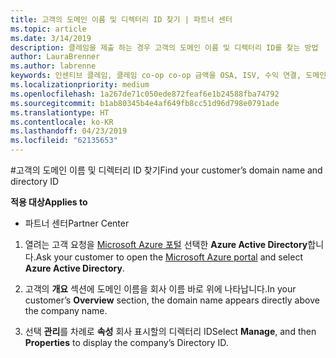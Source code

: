 ```yaml
---
title: 고객의 도메인 이름 및 디렉터리 ID 찾기 | 파트너 센터
ms.topic: article
ms.date: 3/14/2019
description: 클레임을 제출 하는 경우 고객의 도메인 이름 및 디렉터리 ID를 찾는 방법
author: LauraBrenner
ms.author: labrenne
keywords: 인센티브 클레임, 클레임 co-op co-op 금액을 OSA, ISV, 수익 연결, 도메인 이름, 디렉터리 ID
ms.localizationpriority: medium
ms.openlocfilehash: 1a267de71c050ede872feaf6e1b24588fba74792
ms.sourcegitcommit: b1ab80345b4e4af649fb8cc51d96d798e0791ade
ms.translationtype: HT
ms.contentlocale: ko-KR
ms.lasthandoff: 04/23/2019
ms.locfileid: "62135653"
---
```

#<a name="find-your-customers-domain-name-and-directory-id"></a><span data-ttu-id="26139-104">고객의 도메인 이름 및 디렉터리 ID 찾기</span><span class="sxs-lookup"><span data-stu-id="26139-104">Find your customer’s domain name and directory ID</span></span>

<span data-ttu-id="26139-105">**적용 대상**</span><span class="sxs-lookup"><span data-stu-id="26139-105">**Applies to**</span></span>

-  <span data-ttu-id="26139-106">파트너 센터</span><span class="sxs-lookup"><span data-stu-id="26139-106">Partner Center</span></span>

1.  <span data-ttu-id="26139-107">열려는 고객 요청을 [Microsoft Azure 포털](https://ms.portal.azure.com/#home) 선택한 **Azure Active Directory**합니다.</span><span class="sxs-lookup"><span data-stu-id="26139-107">Ask your customer to open the [Microsoft Azure portal](https://ms.portal.azure.com/#home) and select **Azure Active Directory**.</span></span> 

2.  <span data-ttu-id="26139-108">고객의 **개요** 섹션에 도메인 이름을 회사 이름 바로 위에 나타납니다.</span><span class="sxs-lookup"><span data-stu-id="26139-108">In your customer’s **Overview** section, the domain name appears directly above the company name.</span></span>  

3.  <span data-ttu-id="26139-109">선택 **관리**를 차례로 **속성** 회사 표시할의 디렉터리 ID</span><span class="sxs-lookup"><span data-stu-id="26139-109">Select **Manage**, and then **Properties** to display the company’s Directory ID.</span></span>
